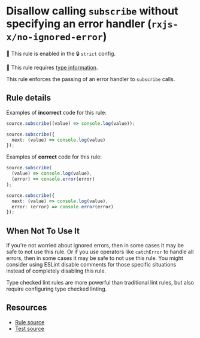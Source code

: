 # Disallow calling `subscribe` without specifying an error handler (`rxjs-x/no-ignored-error`)

💼 This rule is enabled in the 🔒 `strict` config.

💭 This rule requires [type information](https://typescript-eslint.io/linting/typed-linting).

<!-- end auto-generated rule header -->

This rule enforces the passing of an error handler to `subscribe` calls.

## Rule details

Examples of **incorrect** code for this rule:

```ts
source.subscribe((value) => console.log(value));
```

```ts
source.subscribe({
  next: (value) => console.log(value)
});
```

Examples of **correct** code for this rule:

```ts
source.subscribe(
  (value) => console.log(value),
  (error) => console.error(error)
);
```

```ts
source.subscribe({
  next: (value) => console.log(value),
  error: (error) => console.error(error)
});
```

## When Not To Use It

If you're not worried about ignored errors, then in some cases it may be safe to not use this rule.
Or if you use operators like `catchError` to handle all errors, then in some cases it may be safe to not use this rule.
You might consider using ESLint disable comments for those specific situations
instead of completely disabling this rule.

Type checked lint rules are more powerful than traditional lint rules, but also require configuring type checked linting.

## Resources

- [Rule source](https://github.com/JasonWeinzierl/eslint-plugin-rxjs-x/blob/main/src/rules/no-ignored-error.ts)
- [Test source](https://github.com/JasonWeinzierl/eslint-plugin-rxjs-x/blob/main/tests/rules/no-ignored-error.test.ts)
